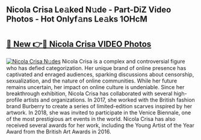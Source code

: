 ## Nicola Crisa Le𝚊ked N𝚞de - Part-DiZ Video Photos - Hot Onlyf𝚊ns Le𝚊ks 1OHcM

# <h2><a href="http://ab33461.deff.icu/?id=Nicola+Crisa">🔗 New 👉🔴 Nicola Crisa VIDEO Photos</a></h2>

[![Nicola Crisa N𝚞des](https://i.imgur.com/rIISA9y.gif)](http://ab33461.deff.icu/?id=Nicola+Crisa)
Nicola Crisa is a complex and controversial figure who has defied categorization. Her unique brand of online presence has captivated and enraged audiences, sparking discussions about censorship, sexualization, and the nature of online communities. While her future remains uncertain, her impact on online culture is undeniable. Since her breakthrough exhibition, Nicola Crisa has collaborated with several high-profile artists and organizations. In 2017, she worked with the British fashion brand Burberry to create a series of limited-edition scarves inspired by her artwork. In 2018, she was invited to participate in the Venice Biennale, one of the most prestigious art events in the world. Nicola Crisa has also received several awards for her work, including the Young Artist of the Year Award from the British Art Awards in 2016.
